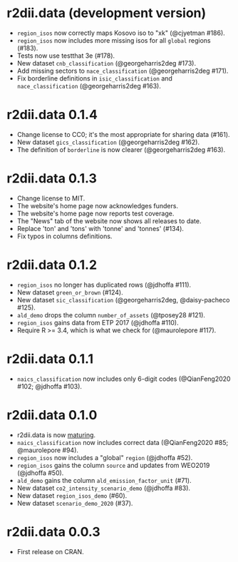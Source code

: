 # r2dii.data (development version)

* `region_isos` now correctly maps Kosovo iso to "xk" (@cjyetman #186).
* `region_isos` now includes more missing isos for all `global` regions (#183).
* Tests now use testthat 3e (#178).
* New dataset `cnb_classification` (@georgeharris2deg #173).
* Add missing sectors to `nace_classification` (@georgeharris2deg #171). 
* Fix borderline definitions in `isic_classification` and `nace_classification` 
  (@georgeharris2deg #163).

# r2dii.data 0.1.4

* Change license to CC0; it's the most appropriate for sharing data (#161).
* New dataset `gics_classification` (@georgeharris2deg #162).
* The definition of `borderline` is now clearer (@georgeharris2deg #163).

# r2dii.data 0.1.3

* Change license to MIT.
* The website's home page now acknowledges funders.
* The website's home page now reports test coverage.
* The "News" tab of the website now shows all releases to date.
* Replace 'ton' and 'tons' with 'tonne' and 'tonnes' (#134).
* Fix typos in columns definitions.

# r2dii.data 0.1.2

* `region_isos` no longer has duplicated rows (@jdhoffa #111).
* New dataset `green_or_brown` (#124).
* New dataset `sic_classification` (@georgeharris2deg, @daisy-pacheco #125).
* `ald_demo` drops the column `number_of_assets` (@tposey28 #121).
* `region_isos` gains data from ETP 2017 (@jdhoffa #110).
* Require R >= 3.4, which is what we check for (@maurolepore #117).

# r2dii.data 0.1.1

* `naics_classification` now includes only 6-digit codes (@QianFeng2020 #102; @jdhoffa #103).

# r2dii.data 0.1.0

* r2dii.data is now [maturing](https://www.tidyverse.org/lifecycle/#maturing).
* `naics_classification` now includes correct data (@QianFeng2020 #85; @maurolepore #94).
* `region_isos` now includes a "global" `region` (@jdhoffa #52).
* `region_isos` gains the column `source` and updates from WEO2019 (@jdhoffa #50).
* `ald_demo` gains the column `ald_emission_factor_unit` (#71).
* New dataset `co2_intensity_scenario_demo` (@jdhoffa #83).
* New dataset `region_isos_demo` (#60).
* New dataset `scenario_demo_2020` (#37).

# r2dii.data 0.0.3

* First release on CRAN.
